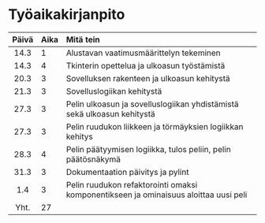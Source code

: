 # Työaikakirjanpito

| Päivä | Aika | Mitä tein  |
| :----:|:-----| :-----|
| 14.3 | 1    | Alustavan vaatimusmäärittelyn tekeminen |
| 14.3 | 4    | Tkinterin opettelua ja ulkoasun työstämistä |
| 20.3 | 3    | Sovelluksen rakenteen ja ulkoasun kehitystä |
| 21.3 | 3    | Sovelluslogiikan kehitystä |
| 27.3 | 3    | Pelin ulkoasun ja sovelluslogiikan yhdistämistä sekä ulkoasun kehitystä |
| 27.3 | 3    | Pelin ruudukon liikkeen ja törmäyksien logiikkan kehitys |
| 28.3 | 4    | Pelin päätyymisen logiikka, tulos peliin, pelin päätösnäkymä |
| 31.3 | 3    | Dokumentaation päivitys ja pylint |
| 1.4 | 3    | Pelin ruudukon refaktorointi omaksi komponentikseen ja ominaisuus aloittaa uusi peli |
| Yht.   | 27   | | 